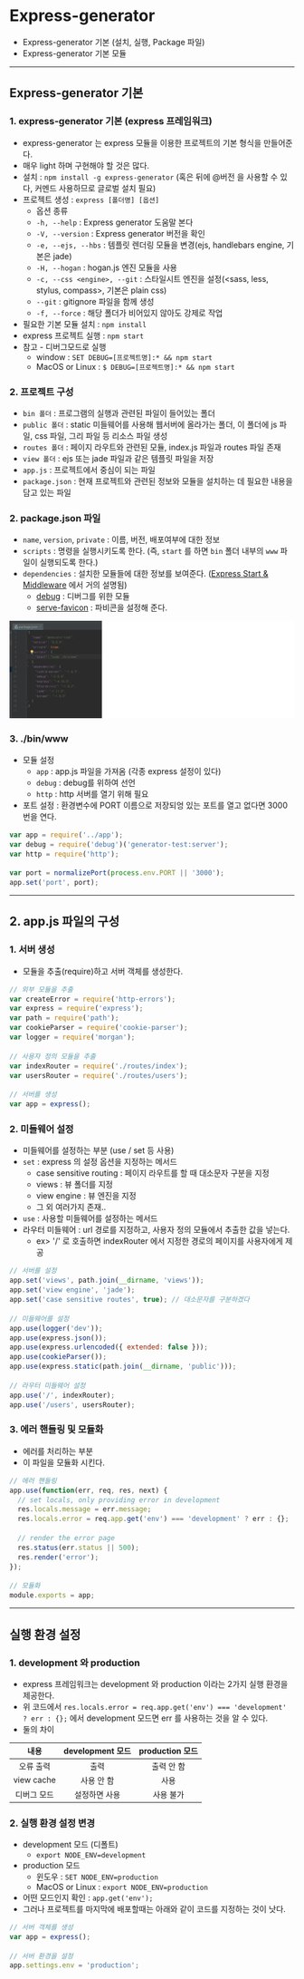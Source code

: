 # Express-generator
  - Express-generator 기본 (설치, 실행, Package 파일)
  - Express-generator 기본 모듈

---

## Express-generator 기본
  ### 1. express-generator 기본 (express 프레임워크)
  - express-generator 는 express 모듈을 이용한 프로젝트의 기본 형식을 만들어준다.
  - 매우 light 하며 구현해야 할 것은 많다.
  - 설치 : `npm install -g express-generator` (혹은 뒤에 \@버전 을 사용할 수 있다, 커멘드 사용하므로 글로벌 설치 필요)
  - 프로젝트 생성 : `express [폴더명] [옵션]`
    - 옵션 종류
    - `-h, --help` : Express generator 도움말 본다
    - `-V, --version` : Express generator 버전을 확인
    - `-e, --ejs, --hbs` : 템플릿 렌더링 모듈을 변경(ejs, handlebars engine, 기본은 jade)
    - `-H, --hogan` : hogan.js 엔진 모듈을 사용
    - `-c, --css <engine>, --git` : 스타일시트 엔진을 설정(<sass, less, stylus, compass>, 기본은 plain css)
    - `--git` : gitignore 파일을 함께 생성
    - `-f, --force` : 해당 폴더가 비어있지 않아도 강제로 작업
  - 필요한 기본 모듈 설치 : `npm install`
  - express 프로젝트 실행 : `npm start`
  - 참고 - 디버그모드로 실행
    - window : `SET DEBUG=[프로젝트명]:* && npm start`
    - MacOS or Linux : `$ DEBUG=[프로젝트명]:* && npm start`

  ### 2. 프로젝트 구성
  - `bin 폴더` : 프로그램의 실행과 관련된 파일이 들어있는 폴더
  - `public 폴더` : static 미들웨어를 사용해 웹서버에 올라가는 폴더, 이 폴더에 js 파일, css 파일, 그리 파일 등 리소스 파일 생성
  - `routes 폴더` : 페이지 라우트와 관련된 모듈, index.js 파일과 routes 파일 존재
  - `view 폴더` : ejs 또는 jade 파일과 같은 템플릿 파일을 저장
  - `app.js` : 프로젝트에서 중심이 되는 파일
  - `package.json` : 현재 프로젝트와 관련된 정보와 모듈을 설치하는 데 필요한 내용을 담고 있는 파일

  ### 2. package.json 파일
  - `name`, `version`, `private` : 이름, 버전, 배포여부에 대한 정보
  - `scripts` : 명령을 실행시키도록 한다. (즉, `start` 를 하면 `bin` 폴더 내부의 `www` 파일이 실행되도록 한다.)
  - `dependencies` : 설치한 모듈들에 대한 정보를 보여준다. ([Express Start & Middleware](https://github.com/Lee-KyungSeok/Study/tree/master/Node.js/express_start_middleware) 에서 거의 설명됨)
    - [debug](https://www.npmjs.com/package/debug) : 디버그를 위한 모듈
    - [serve-favicon](https://github.com/expressjs/serve-favicon?_ga=1.119961741.469852810.1452258638) : 파비콘을 설정해 준다.

  ![](https://github.com/Lee-KyungSeok/Study/blob/master/Node.js/express_generator/picture/package.png)

  ### 3. ./bin/www
  - 모듈 설정
    - `app` : app.js 파일을 가져옴 (각종 express 설정이 있다)
    - `debug` : debug를 위하여 선언
    - `http` : http 서버를 열기 위해 필요
  - 포트 설정 : 환경변수에 PORT 이름으로 저장되엉 있는 포트를 열고 없다면 3000번을 연다.

  ```javascript
  var app = require('../app');
  var debug = require('debug')('generator-test:server');
  var http = require('http');

  var port = normalizePort(process.env.PORT || '3000');
  app.set('port', port);
  ```

---

## 2. app.js 파일의 구성
  ### 1. 서버 생성
  - 모듈을 추출(require)하고 서버 객체를 생성한다.

  ```javascript
  // 외부 모듈을 추출
  var createError = require('http-errors');
  var express = require('express');
  var path = require('path');
  var cookieParser = require('cookie-parser');
  var logger = require('morgan');

  // 사용자 정의 모듈을 추출
  var indexRouter = require('./routes/index');
  var usersRouter = require('./routes/users');

  // 서버를 생성
  var app = express();
  ```

  ### 2. 미들웨어 설정
  - 미들웨어를 설정하는 부분 (use / set 등 사용)
  - `set` : express 의 설정 옵션을 지정하는 메서드
    - case sensitive routing : 페이지 라우트를 할 때 대소문자 구분을 지정
    - views : 뷰 폴더를 지정
    - view engine : 뷰 엔진을 지정
    - 그 외 여러가지 존재..
  - `use` : 사용할 미들웨어를 설정하는 메서드
  - 라우터 미들웨어 : url 경로를 지정하고, 사용자 정의 모듈에서 추출한 값을 넣는다.
    - ex> '/' 로 호출하면 indexRouter 에서 지정한 경로의 페이지를 사용자에게 제공

  ```javascript
  // 서버를 설정
  app.set('views', path.join(__dirname, 'views'));
  app.set('view engine', 'jade');
  app.set('case sensitive routes', true); // 대소문자를 구분하겠다

  // 미들웨어를 설정
  app.use(logger('dev'));
  app.use(express.json());
  app.use(express.urlencoded({ extended: false }));
  app.use(cookieParser());
  app.use(express.static(path.join(__dirname, 'public')));

  // 라우터 미들웨어 설정
  app.use('/', indexRouter);
  app.use('/users', usersRouter);
  ```

  ### 3. 에러 핸들링 및 모듈화
  - 에러를 처리하는 부분
  - 이 파일을 모듈화 시킨다.

  ```javascript
  // 에러 핸들링
  app.use(function(err, req, res, next) {
    // set locals, only providing error in development
    res.locals.message = err.message;
    res.locals.error = req.app.get('env') === 'development' ? err : {};

    // render the error page
    res.status(err.status || 500);
    res.render('error');
  });

  // 모듈화
  module.exports = app;
  ```

---

## 실행 환경 설정
  ### 1. development 와 production
  - express 프레임워크는 development 와 production 이라는 2가지 실행 환경을 제공한다.
  - 위 코드에서 `res.locals.error = req.app.get('env') === 'development' ? err : {};` 에서 development 모드면 err 를 사용하는 것을 알 수 있다.
  - 둘의 차이

  내용 | development 모드 | production 모드
  :----: | :----: | :----:
  오류 출력 | 출력 | 출력 안 함
  view cache | 사용 안 함 | 사용
  디버그 모드 | 설정하면 사용 | 사용 불가

  ### 2. 실행 환경 설정 변경
  - development 모드 (디폴트)
    - `export NODE_ENV=development`
  - production 모드
    - 윈도우 : `SET NODE_ENV=production`
    - MacOS or Linux : `export NODE_ENV=production`
  - 어떤 모드인지 확인 : `app.get('env');`
  - 그러나 프로젝트를 마지막에 배포할때는 아래와 같이 코드를 지정하는 것이 낫다.

  ```javascript
  // 서버 객체를 생성
  var app = express();

  // 서버 환경을 설정
  app.settings.env = 'production';
  ```
